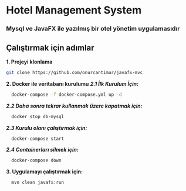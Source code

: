 # Hotel Management System

### Mysql ve JavaFX ile yazılmış bir otel yönetim uygulamasıdır

## Çalıştırmak için adımlar

**1. Projeyi klonlama**
```bash
git clone https://github.com/onurcantimur/javafx-mvc
```
**2. Docker ile veritabanı kurulumu**
***2.1 İlk Kurulum İçin:***
```bash
  docker-compose -f docker-compose.yml up -d
```
***2.2 Daha sonra tekrar kullanmak üzere kapatmak için:***
```bash
  docker stop db-mysql
```
***2.3 Kurulu olanı çalıştırmak için:***
```bash
  docker-compose start
```
***2.4 Containerları silmek için:***
```bash
  docker-compose down
```

**3. Uygulamayı çalıştırmak için:**
```bash
  mvn clean javafx:run
```


